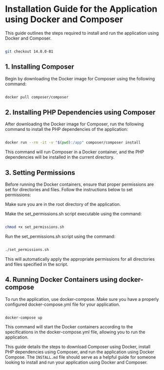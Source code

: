 # Installation Guide for the Application using Docker and Composer

This guide outlines the steps required to install and run the application using Docker and Composer.

```bash

git checkout 14.0.0-B1

```

## 1. Installing Composer

Begin by downloading the Docker image for Composer using the following command:

```bash

docker pull composer/composer

```

## 2. Installing PHP Dependencies using Composer
After downloading the Docker image for Composer, run the following command to install the PHP dependencies of the application:

```bash

docker run --rm -it -v "$(pwd):/app" composer/composer install

```

This command will run Composer in a Docker container, and the PHP dependencies will be installed in the current directory.

## 3. Setting Permissions
Before running the Docker containers, ensure that proper permissions are set for directories and files. Follow the instructions below to set permissions:

Make sure you are in the root directory of the application.

Make the set_permissions.sh script executable using the command:

```bash

chmod +x set_permissions.sh

```

Run the set_permissions.sh script using the command:

```bash

./set_permissions.sh

```
This will automatically apply the appropriate permissions for all directories and files specified in the script.

## 4. Running Docker Containers using docker-compose

To run the application, use docker-compose. Make sure you have a properly configured docker-compose.yml file for your application.

```bash

docker-compose up

```

This command will start the Docker containers according to the specifications in the docker-compose.yml file, allowing you to run the application.


This guide details the steps to download Composer using Docker, install PHP dependencies using Composer, and run the application using Docker Compose. The `INSTALL.md` file should serve as a helpful guide for someone looking to install and run your application using Docker and Composer.
